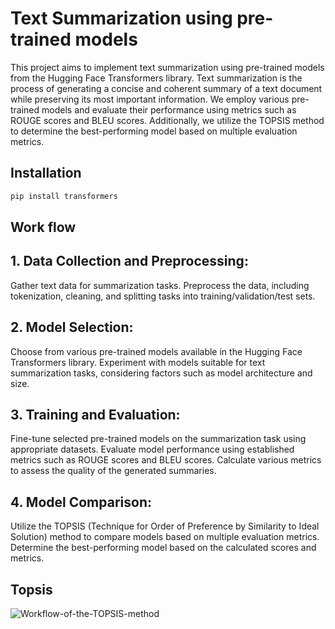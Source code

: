 # Text Summarization using pre-trained models

This project aims to implement text summarization using pre-trained models from the Hugging Face Transformers library. Text summarization is the process of generating a concise and coherent summary of a text document while preserving its most important information. We employ various pre-trained models and evaluate their performance using metrics such as ROUGE scores and BLEU scores. Additionally, we utilize the TOPSIS method to determine the best-performing model based on multiple evaluation metrics.


## Installation



```bash
pip install transformers
```



## Work flow
## 1. Data Collection and Preprocessing:
Gather text data for summarization tasks.
Preprocess the data, including tokenization, cleaning, and splitting tasks into training/validation/test sets.
## 2. Model Selection:
Choose from various pre-trained models available in the Hugging Face Transformers library.
Experiment with models suitable for text summarization tasks, considering factors such as model architecture and size.
## 3. Training and Evaluation:
Fine-tune selected pre-trained models on the summarization task using appropriate datasets.
Evaluate model performance using established metrics such as ROUGE scores and BLEU scores.
Calculate various metrics to assess the quality of the generated summaries.
## 4. Model Comparison:
Utilize the TOPSIS (Technique for Order of Preference by Similarity to Ideal Solution) method to compare models based on multiple evaluation metrics.
Determine the best-performing model based on the calculated scores and metrics.


## Topsis 

![Workflow-of-the-TOPSIS-method](https://github.com/akshita79/TextSummarization/assets/92212914/c2bd3a56-ffbd-477a-83cf-a977a4d36144)
